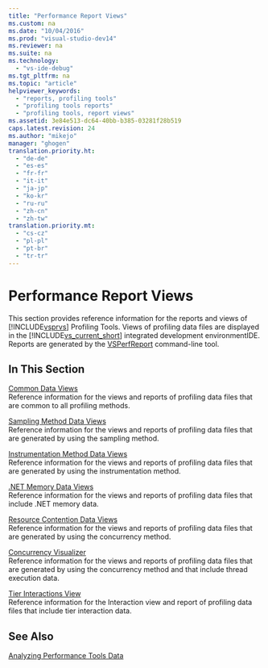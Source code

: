 ```yaml
---
title: "Performance Report Views"
ms.custom: na
ms.date: "10/04/2016"
ms.prod: "visual-studio-dev14"
ms.reviewer: na
ms.suite: na
ms.technology: 
  - "vs-ide-debug"
ms.tgt_pltfrm: na
ms.topic: "article"
helpviewer_keywords: 
  - "reports, profiling tools"
  - "profiling tools reports"
  - "profiling tools, report views"
ms.assetid: 3e84e513-dc64-40bb-b385-03281f28b519
caps.latest.revision: 24
ms.author: "mikejo"
manager: "ghogen"
translation.priority.ht: 
  - "de-de"
  - "es-es"
  - "fr-fr"
  - "it-it"
  - "ja-jp"
  - "ko-kr"
  - "ru-ru"
  - "zh-cn"
  - "zh-tw"
translation.priority.mt: 
  - "cs-cz"
  - "pl-pl"
  - "pt-br"
  - "tr-tr"
---
```

# Performance Report Views
This section provides reference information for the reports and views of [!INCLUDE[vsprvs](../dv_TeamTestALM/includes/vsprvs_md.md)] Profiling Tools. Views of profiling data files are displayed in the [!INCLUDE[vs_current_short](../VS_debugger/includes/vs_current_short_md.md)] integrated development environmentIDE. Reports are generated by the [VSPerfReport](../VS_IDE/vsperfreport.md) command-line tool.  
  
## In This Section  
 [Common Data Views](../VS_IDE/common-data-views.md)  
 Reference information for the views and reports of profiling data files that are common to all profiling methods.  
  
 [Sampling Method Data Views](../VS_IDE/profiler-sampling-method-data-views.md)  
 Reference information for the views and reports of profiling data files that are generated by using the sampling method.  
  
 [Instrumentation Method Data Views](../VS_IDE/instrumentation-method-data-views.md)  
 Reference information for the views and reports of profiling data files that are generated by using the instrumentation method.  
  
 [.NET Memory Data Views](../VS_IDE/.net-memory-data-views.md)  
 Reference information for the views and reports of profiling data files that include .NET memory data.  
  
 [Resource Contention Data Views](../VS_IDE/resource-contention-data-views.md)  
 Reference information for the views and reports of profiling data files that are generated by using the concurrency method.  
  
 [Concurrency Visualizer](../VS_IDE/concurrency-visualizer.md)  
 Reference information for the views and reports of profiling data files that are generated by using the concurrency method and that include thread execution data.  
  
 [Tier Interactions View](../VS_IDE/tier-interactions-view.md)  
 Reference information for the Interaction view and report of profiling data files that include tier interaction data.  
  
## See Also  
 [Analyzing Performance Tools Data](../VS_IDE/analyzing-performance-tools-data.md)